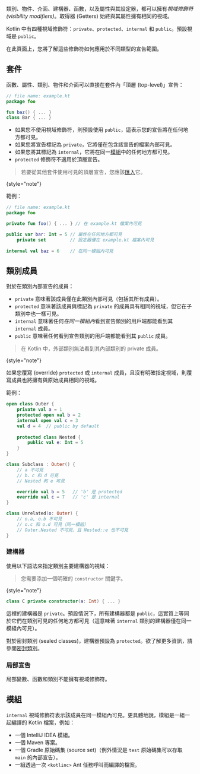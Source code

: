 [//]: # (title: 視域修飾符)

類別、物件、介面、建構器、函數，以及屬性與其設定器，都可以擁有*視域修飾符 (visibility modifiers)*。取得器 (Getters) 始終與其屬性擁有相同的視域。

Kotlin 中有四種視域修飾符：`private`、`protected`、`internal` 和 `public`。預設視域是 `public`。

在此頁面上，您將了解這些修飾符如何應用於不同類型的宣告範圍。

## 套件

函數、屬性、類別、物件和介面可以直接在套件內「頂層 (top-level)」宣告：

```kotlin
// file name: example.kt
package foo

fun baz() { ... }
class Bar { ... }
```

*   如果您不使用視域修飾符，則預設使用 `public`，這表示您的宣告將在任何地方都可見。
*   如果您將宣告標記為 `private`，它將僅在包含該宣告的檔案內部可見。
*   如果您將其標記為 `internal`，它將在同一[模組](#modules)中的任何地方都可見。
*   `protected` 修飾符不適用於頂層宣告。

>若要從其他套件使用可見的頂層宣告，您應該[匯入](packages.md#imports)它。
>
{style="note"}

範例：

```kotlin
// file name: example.kt
package foo

private fun foo() { ... } // 在 example.kt 檔案內可見

public var bar: Int = 5 // 屬性在任何地方都可見
    private set         // 設定器僅在 example.kt 檔案內可見
    
internal val baz = 6    // 在同一模組內可見
```

## 類別成員

對於在類別內部宣告的成員：

*   `private` 意味著該成員僅在此類別內部可見（包括其所有成員）。
*   `protected` 意味著該成員與標記為 `private` 的成員具有相同的視域，但它在子類別中也一樣可見。
*   `internal` 意味著任何*在同一模組內*看到宣告類別的用戶端都能看到其 `internal` 成員。
*   `public` 意味著任何看到宣告類別的用戶端都能看到其 `public` 成員。

> 在 Kotlin 中，外部類別無法看到其內部類別的 private 成員。
>
{style="note"}

如果您覆寫 (override) `protected` 或 `internal` 成員，且沒有明確指定視域，則覆寫成員也將擁有與原始成員相同的視域。

範例：

```kotlin
open class Outer {
    private val a = 1
    protected open val b = 2
    internal open val c = 3
    val d = 4  // public by default
    
    protected class Nested {
        public val e: Int = 5
    }
}

class Subclass : Outer() {
    // a 不可見
    // b、c 和 d 可見
    // Nested 和 e 可見

    override val b = 5   // 'b' 是 protected
    override val c = 7   // 'c' 是 internal
}

class Unrelated(o: Outer) {
    // o.a, o.b 不可見
    // o.c 和 o.d 可見（同一模組）
    // Outer.Nested 不可見，且 Nested::e 也不可見
}
```

### 建構器

使用以下語法來指定類別主要建構器的視域：

> 您需要添加一個明確的 `constructor` 關鍵字。
>
{style="note"}

```kotlin
class C private constructor(a: Int) { ... }
```

這裡的建構器是 `private`。預設情況下，所有建構器都是 `public`，這實質上等同於它們在類別可見的任何地方都可見（這意味著 `internal` 類別的建構器僅在同一模組內可見）。

對於密封類別 (sealed classes)，建構器預設為 `protected`。欲了解更多資訊，請參閱[密封類別](sealed-classes.md#constructors)。

### 局部宣告

局部變數、函數和類別不能擁有視域修飾符。

## 模組

`internal` 視域修飾符表示該成員在同一模組內可見。更具體地說，模組是一組一起編譯的 Kotlin 檔案，例如：

*   一個 IntelliJ IDEA 模組。
*   一個 Maven 專案。
*   一個 Gradle 原始碼集 (source set)（例外情況是 `test` 原始碼集可以存取 `main` 的內部宣告）。
*   一組透過一次 `<kotlinc>` Ant 任務呼叫而編譯的檔案。
